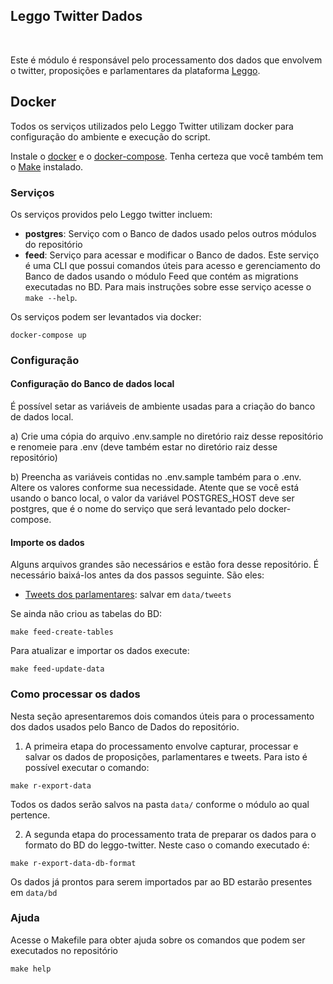 ## Leggo Twitter Dados

<br>

Este é módulo é responsável pelo processamento dos dados que envolvem o twitter, proposições e parlamentares da plataforma [Leggo](https://leggo.parlametria.org).

## Docker

Todos os serviços utilizados pelo Leggo Twitter
 utilizam docker para configuração do ambiente e execução do script.

Instale o [docker](https://docs.docker.com/install/) e o [docker-compose](https://docs.docker.com/compose/install/). Tenha certeza que você também tem o [Make](https://www.gnu.org/software/make/) instalado.

### Serviços

Os serviços providos pelo Leggo twitter incluem:

- **postgres**: Serviço com o Banco de dados usado pelos outros módulos do repositório
- **feed**: Serviço para acessar e modificar o Banco de dados. Este serviço é uma CLI que possui comandos úteis para acesso e gerenciamento do Banco de dados usando o módulo Feed que contém as migrations executadas no BD. Para mais instruções sobre esse serviço acesse o `make --help`.

Os serviços podem ser levantados via docker:

```
docker-compose up
```

### Configuração

#### **Configuração do Banco de dados local**
É possível setar as variáveis de ambiente usadas para a criação do banco de dados local.

a) Crie uma cópia do arquivo .env.sample no diretório raiz desse repositório e renomeie para .env (deve também estar no diretório raiz desse repositório)

b) Preencha as variáveis contidas no .env.sample também para o .env. Altere os valores conforme sua necessidade. Atente que se você está usando o banco local, o valor da variável POSTGRES_HOST deve ser postgres, que é o nome do serviço que será levantado pelo docker-compose.

#### **Importe os dados**

Alguns arquivos grandes são necessários e estão fora desse repositório. É necessário baixá-los antes da dos passos seguinte. São eles:

* [Tweets dos parlamentares](https://drive.google.com/file/d/1q0lW1vFrfEppgMG-wGmaxRhnB1JRLyVR/view?usp=sharing): salvar em `data/tweets`

Se ainda não criou as tabelas do BD:

```
make feed-create-tables
```

Para atualizar e importar os dados execute:

```
make feed-update-data
```

### Como processar os dados

Nesta seção apresentaremos dois comandos úteis para o processamento dos dados usados pelo Banco de Dados do repositório.

1. A primeira etapa do processamento envolve capturar, processar e salvar os dados de proposições, parlamentares e tweets. Para isto é possível executar o comando:

```
make r-export-data
```

Todos os dados serão salvos na pasta `data/` conforme o módulo ao qual pertence.

2. A segunda etapa do processamento trata de preparar os dados para o formato do BD do leggo-twitter. Neste caso o comando executado é:

```
make r-export-data-db-format
```

Os dados já prontos para serem importados par ao BD estarão presentes em `data/bd`

### Ajuda

Acesse o Makefile para obter ajuda sobre os comandos que podem ser executados no repositório

```
make help
```
